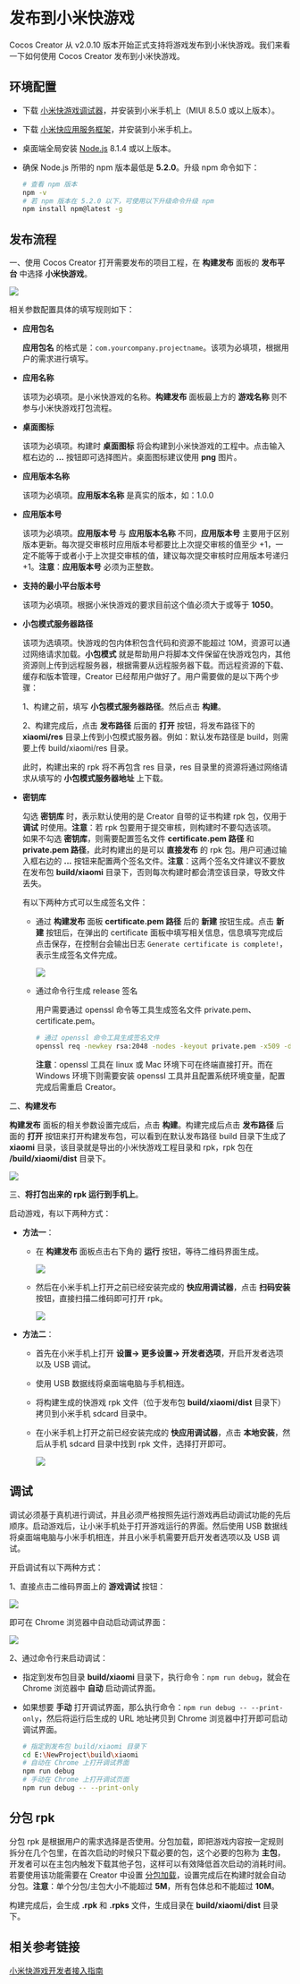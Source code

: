 # 发布到小米快游戏

Cocos Creator 从 v2.0.10 版本开始正式支持将游戏发布到小米快游戏。我们来看一下如何使用 Cocos Creator 发布到小米快游戏。

## 环境配置

- 下载 [小米快游戏调试器](https://dev.mi.com/console/doc/detail?pId=1704)，并安装到小米手机上（MIUI 8.5.0 或以上版本）。
- 下载 [小米快应用服务框架](https://dev.mi.com/console/doc/detail?pId=1704)，并安装到小米手机上。
- 桌面端全局安装 [Node.js](https://nodejs.org/zh-cn/download/) 8.1.4 或以上版本。
- 确保 Node.js 所带的 npm 版本最低是 **5.2.0**。升级 npm 命令如下：

  ```bash
  # 查看 npm 版本
  npm -v
  # 若 npm 版本在 5.2.0 以下，可使用以下升级命令升级 npm 
  npm install npm@latest -g
  ```

## 发布流程

一、使用 Cocos Creator 打开需要发布的项目工程，在 **构建发布** 面板的 **发布平台** 中选择 **小米快游戏**。

![](./publish-xiaomi-quick-games/build.png)

相关参数配置具体的填写规则如下：

- **应用包名**

  **应用包名** 的格式是：`com.yourcompany.projectname`。该项为必填项，根据用户的需求进行填写。

- **应用名称**

  该项为必填项。是小米快游戏的名称。**构建发布** 面板最上方的 **游戏名称** 则不参与小米快游戏打包流程。

- **桌面图标**

  该项为必填项。构建时 **桌面图标** 将会构建到小米快游戏的工程中。点击输入框右边的 **...** 按钮即可选择图片。桌面图标建议使用 **png** 图片。

- **应用版本名称**

  该项为必填项。**应用版本名称** 是真实的版本，如：1.0.0

- **应用版本号**

  该项为必填项。**应用版本号** 与 **应用版本名称** 不同，**应用版本号** 主要用于区别版本更新。每次提交审核时应用版本号都要比上次提交审核的值至少 +1，一定不能等于或者小于上次提交审核的值，建议每次提交审核时应用版本号递归 +1。**注意**：**应用版本号** 必须为正整数。

- **支持的最小平台版本号**

  该项为必填项。根据小米快游戏的要求目前这个值必须大于或等于 **1050**。

- **小包模式服务器路径**

  该项为选填项。快游戏的包内体积包含代码和资源不能超过 10M，资源可以通过网络请求加载。**小包模式** 就是帮助用户将脚本文件保留在快游戏包内，其他资源则上传到远程服务器，根据需要从远程服务器下载。而远程资源的下载、缓存和版本管理，Creator 已经帮用户做好了。用户需要做的是以下两个步骤：

  1、构建之前，填写 **小包模式服务器路径**。然后点击 **构建**。

  2、构建完成后，点击 **发布路径** 后面的 **打开** 按钮，将发布路径下的 **xiaomi/res** 目录上传到小包模式服务器。例如：默认发布路径是 build，则需要上传 build/xiaomi/res 目录。

  此时，构建出来的 rpk 将不再包含 res 目录，res 目录里的资源将通过网络请求从填写的 **小包模式服务器地址** 上下载。

- **密钥库**

  勾选 **密钥库** 时，表示默认使用的是 Creator 自带的证书构建 rpk 包，仅用于 **调试** 时使用。**注意**：若 rpk 包要用于提交审核，则构建时不要勾选该项。<br>
  如果不勾选 **密钥库**，则需要配置签名文件 **certificate.pem 路径** 和 **private.pem 路径**，此时构建出的是可以 **直接发布** 的 rpk 包。用户可通过输入框右边的 **...** 按钮来配置两个签名文件。**注意**：这两个签名文件建议不要放在发布包 **build/xiaomi** 目录下，否则每次构建时都会清空该目录，导致文件丢失。

  有以下两种方式可以生成签名文件：

    - 通过 **构建发布** 面板 **certificate.pem 路径** 后的 **新建** 按钮生成。点击 **新建** 按钮后，在弹出的 certificate 面板中填写相关信息，信息填写完成后点击保存，在控制台会输出日志 `Generate certificate is complete!`，表示生成签名文件完成。

      ![](./publish-xiaomi-quick-games/certificate.png)

    - 通过命令行生成 release 签名

      用户需要通过 openssl 命令等工具生成签名文件 private.pem、certificate.pem。

      ```bash
      # 通过 openssl 命令工具生成签名文件
      openssl req -newkey rsa:2048 -nodes -keyout private.pem -x509 -days 3650 -out certificate.pem
      ```

      **注意**：openssl 工具在 linux 或 Mac 环境下可在终端直接打开。而在 Windows 环境下则需要安装 openssl 工具并且配置系统环境变量，配置完成后需重启 Creator。

二、**构建发布**

  **构建发布** 面板的相关参数设置完成后，点击 **构建**。构建完成后点击 **发布路径** 后面的 **打开** 按钮来打开构建发布包，可以看到在默认发布路径 build 目录下生成了 **xiaomi** 目录，该目录就是导出的小米快游戏工程目录和 rpk，rpk 包在 **/build/xiaomi/dist** 目录下。

  ![](./publish-xiaomi-quick-games/rpk.png)

三、**将打包出来的 rpk 运行到手机上**。

启动游戏，有以下两种方式：

- **方法一**：

  - 在 **构建发布** 面板点击右下角的 **运行** 按钮，等待二维码界面生成。

    ![](./publish-xiaomi-quick-games/run.png)

  - 然后在小米手机上打开之前已经安装完成的 **快应用调试器**，点击 **扫码安装** 按钮，直接扫描二维码即可打开 rpk。
  
    ![](./publish-xiaomi-quick-games/play.png)
  
- **方法二**：

  - 首先在小米手机上打开 **设置-> 更多设置-> 开发者选项**，开启开发者选项以及 USB 调试。
  - 使用 USB 数据线将桌面端电脑与手机相连。
  - 将构建生成的快游戏 rpk 文件（位于发布包 **build/xiaomi/dist** 目录下）拷贝到小米手机 sdcard 目录中。
  - 在小米手机上打开之前已经安装完成的 **快应用调试器**，点击 **本地安装**，然后从手机 sdcard 目录中找到 rpk 文件，选择打开即可。
    
    ![](./publish-xiaomi-quick-games/play2.png)

## 调试

调试必须基于真机进行调试，并且必须严格按照先运行游戏再启动调试功能的先后顺序。启动游戏后，让小米手机处于打开游戏运行的界面。然后使用 USB 数据线将桌面端电脑与小米手机相连，并且小米手机需要开启开发者选项以及 USB 调试。

开启调试有以下两种方式：

  1、直接点击二维码界面上的 **游戏调试** 按钮：

  ![](./publish-xiaomi-quick-games/run2.png)

  即可在 Chrome 浏览器中自动启动调试界面：

  ![](./publish-xiaomi-quick-games/debug.png)

  2、通过命令行来启动调试：

  - 指定到发布包目录 **build/xiaomi** 目录下，执行命令：`npm run debug`，就会在 Chrome 浏览器中 **自动** 启动调试界面。
  - 如果想要 **手动** 打开调试界面，那么执行命令：`npm run debug -- --print-only`，然后将运行后生成的 URL 地址拷贝到 Chrome 浏览器中打开即可启动调试界⾯。

    ```bash
    # 指定到发布包 build/xiaomi 目录下
    cd E:\NewProject\build\xiaomi
    # 自动在 Chrome 上打开调试界面
    npm run debug
    # 手动在 Chrome 上打开调试页面
    npm run debug -- --print-only
    ```

## 分包 rpk

分包 rpk 是根据用户的需求选择是否使用。分包加载，即把游戏内容按一定规则拆分在几个包里，在首次启动的时候只下载必要的包，这个必要的包称为 **主包**，开发者可以在主包内触发下载其他子包，这样可以有效降低首次启动的消耗时间。若要使用该功能需要在 Creator 中设置 [分包加载](../scripting/subpackage.md)，设置完成后在构建时就会自动分包。**注意**：单个分包/主包大小不能超过 **5M**，所有包体总和不能超过 **10M**。

构建完成后，会生成 **.rpk** 和 **.rpks** 文件，生成目录在 **build/xiaomi/dist** 目录下。

## 相关参考链接

[小米快游戏开发者接入指南](https://dev.mi.com/console/doc/detail?pId=1779)

